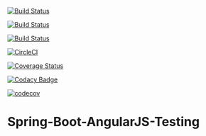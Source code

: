 [![Build Status](https://travis-ci.org/ArunaChinnathambi/Spring-Boot-AngularJS-Testing.svg?branch=master)](https://travis-ci.org/ArunaChinnathambi/Spring-Boot-AngularJS-Testing)

[![Build Status](https://semaphoreci.com/api/v1/arunachinnathambi/spring-boot-angularjs-testing/branches/master/badge.svg)](https://semaphoreci.com/arunachinnathambi/spring-boot-angularjs-testing)

[![Build Status](https://semaphoreci.com/api/v1/arunachinnathambi/spring-boot-angularjs-testing/branches/master/shields_badge.svg)](https://semaphoreci.com/arunachinnathambi/spring-boot-angularjs-testing)

[![CircleCI](https://circleci.com/gh/ArunaChinnathambi/Spring-Boot-AngularJS-Testing/tree/master.svg?style=svg)](https://circleci.com/gh/ArunaChinnathambi/Spring-Boot-AngularJS-Testing/tree/master)

[![Coverage Status](https://coveralls.io/repos/github/ArunaChinnathambi/Spring-Boot-AngularJS-Testing/badge.svg?branch=master)](https://coveralls.io/github/ArunaChinnathambi/Spring-Boot-AngularJS-Testing?branch=master)

[![Codacy Badge](https://api.codacy.com/project/badge/Grade/f4bc94155d874dc5b212f48e279d7896)](https://www.codacy.com/app/ArunaChinnathambi/Spring-Boot-AngularJS-Testing?utm_source=github.com&amp;utm_medium=referral&amp;utm_content=ArunaChinnathambi/Spring-Boot-AngularJS-Testing&amp;utm_campaign=Badge_Grade)

[![codecov](https://codecov.io/gh/ArunaChinnathambi/Spring-Boot-AngularJS-Testing/branch/master/graph/badge.svg)](https://codecov.io/gh/ArunaChinnathambi/Spring-Boot-AngularJS-Testing)

# Spring-Boot-AngularJS-Testing
